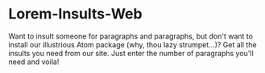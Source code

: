 # Lorem-Insults-Web

Want to insult someone for paragraphs and paragraphs, but don't want to install our illustrious Atom package (why, thou lazy strumpet...)? Get all the insults you need from our site. Just enter the number of paragraphs you'll need and voila!
